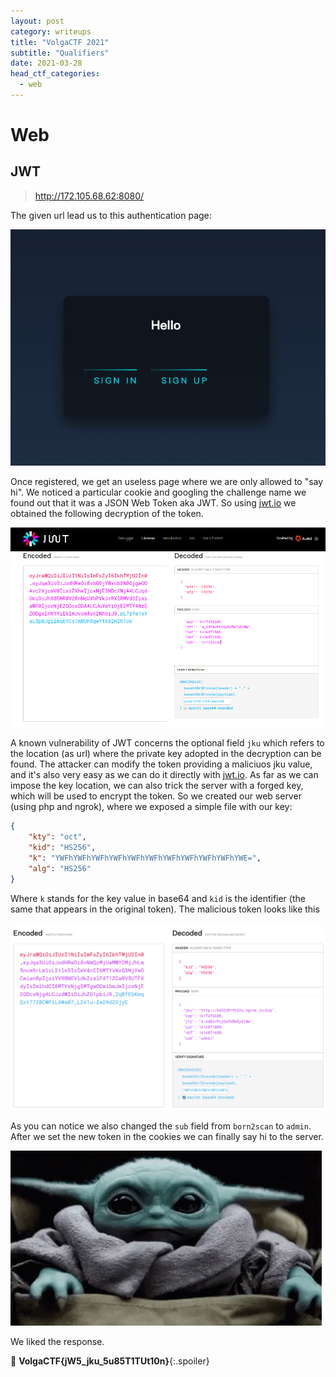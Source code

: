 ```yaml
---
layout: post
category: writeups
title: "VolgaCTF 2021"
subtitle: "Qualifiers"
date: 2021-03-28
head_ctf_categories:
  - web
---
```


# Web

## JWT

> http://172.105.68.62:8080/

The given url lead us to this authentication page:

![jwt_page](/assets/img/VolgaCTF_2021/jwt_page.png)

Once registered, we get an useless page where we are only allowed to "say hi". We noticed a particular cookie and googling the challenge name we found out that it was a JSON Web Token aka JWT.
So using [jwt.io](https://jwt.io) we obtained the following decryption of the token.

![token_decryption](/assets/img/VolgaCTF_2021/jwtio.png)

A known vulnerability of JWT concerns the optional field `jku` which refers to the location (as url) where the private key adopted in the decryption can be found.
The attacker can modify the token providing a maliciuos jku value, and it's also very easy as we can do it directly with [jwt.io](https://jwt.io). As far as we can impose the key location, we can also trick the server with a forged key, which will be used to encrypt the token.
So we created our web server (using php and ngrok), where we exposed a simple file with our key:

```json
{
    "kty": "oct",
    "kid": "HS256",
    "k": "YWFhYWFhYWFhYWFhYWFhYWFhYWFhYWFhYWFhYWFhYWE=",
    "alg": "HS256"
}
```

Where `k` stands for the key value in base64 and `kid` is the identifier (the same that appears in the original token).
The malicious token looks like this

![hacktoken](/assets/img/VolgaCTF_2021/hack_token.png)

As you can notice we also changed the `sub` field from `born2scan` to `admin`.
After we set the new token in the cookies we can finally say hi to the server.

![hi](/assets/img/VolgaCTF_2021/hi.gif)

We liked the response.

🏁 __VolgaCTF{jW5_jku_5u85T1TUt10n}__{:.spoiler}
